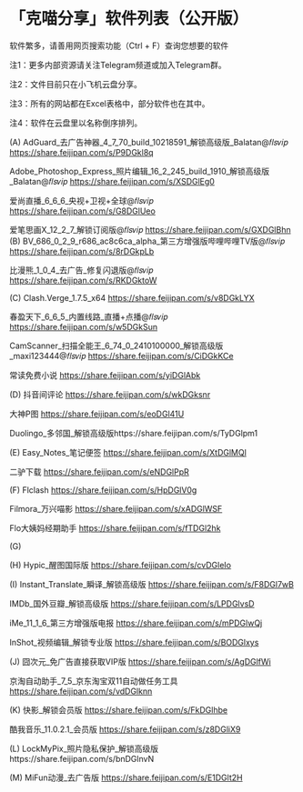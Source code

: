 # 「克喵分享」软件列表（公开版）

软件繁多，请善用网页搜索功能（Ctrl + F）查询您想要的软件

注1：更多内部资源请关注Telegram频道或加入Telegram群。

注2：文件目前只在小飞机云盘分享。

注3：所有的网站都在Excel表格中，部分软件也在其中。

注4：软件在云盘里以名称倒序排列。

(A)
AdGuard_去广告神器_4_7_70_build_10218591_解锁高级版_Balatan@𝑓𝑙𝑠𝑣𝑖𝑝
https://share.feijipan.com/s/P9DGkl8q

Adobe_Photoshop_Express_照片编辑_16_2_245_build_1910_解锁高级版_Balatan@𝑓𝑙𝑠𝑣𝑖𝑝
https://share.feijipan.com/s/XSDGlEg0

爱尚直播_6_6_6_央视+卫视+全球@𝑓𝑙𝑠𝑣𝑖𝑝
https://share.feijipan.com/s/G8DGlUeo

爱笔思画X_12_2_7_解锁订阅版@𝑓𝑙𝑠𝑣𝑖𝑝
https://share.feijipan.com/s/GXDGlBhn
(B)
BV_686_0_2_9_r686_ac8c6ca_alpha_第三方增强版哔哩哔哩TV版@𝑓𝑙𝑠𝑣𝑖𝑝
https://share.feijipan.com/s/8rDGkpLb

比漫熊_1_0_4_去广告_修复闪退版@𝑓𝑙𝑠𝑣𝑖𝑝
https://share.feijipan.com/s/RKDGktoW

(C)
Clash.Verge_1.7.5_x64
https://share.feijipan.com/s/v8DGkLYX

春盈天下_6_6_5_内置线路_直播+点播@𝑓𝑙𝑠𝑣𝑖𝑝
https://share.feijipan.com/s/w5DGkSun

CamScanner_扫描全能王_6_74_0_2410100000_解锁高级版_maxi123444@𝑓𝑙𝑠𝑣𝑖𝑝
https://share.feijipan.com/s/CiDGkKCe

常读免费小说
https://share.feijipan.com/s/yiDGlAbk

(D)
抖音间评论
https://share.feijipan.com/s/wkDGksnr

大神P图
https://share.feijipan.com/s/eoDGl41U

Duolingo_多邻国_解锁高级版https://share.feijipan.com/s/TyDGlpm1

(E)
Easy_Notes_笔记便签
https://share.feijipan.com/s/XtDGlMQl

二驴下载
https://share.feijipan.com/s/eNDGlPpR

(F)
Flclash
https://share.feijipan.com/s/HpDGlV0g

Filmora_万兴喵影
https://share.feijipan.com/s/xADGlWSF

Flo大姨妈经期助手
https://share.feijipan.com/s/fTDGl2hk

(G)

(H)
Hypic_醒图国际版
https://share.feijipan.com/s/cvDGleIo

(I)
Instant_Translate_瞬译_解锁高级版
https://share.feijipan.com/s/F8DGl7wB

IMDb_国外豆瓣_解锁高级版
https://share.feijipan.com/s/LPDGlvsD

iMe_11_1_6_第三方增强版电报
https://share.feijipan.com/s/mPDGlwQj

InShot_视频编辑_解锁专业版
https://share.feijipan.com/s/BODGlxys

(J)
囧次元_免广告直接获取VIP版
https://share.feijipan.com/s/AgDGlfWi

京淘自动助手_7_5_京东淘宝双11自动做任务工具
https://share.feijipan.com/s/vdDGlknn

(K)
快影_解锁会员版
https://share.feijipan.com/s/FkDGlhbe

酷我音乐_11.0.2.1_会员版
https://share.feijipan.com/s/z8DGliX9

(L)
LockMyPix_照片隐私保护_解锁高级版https://share.feijipan.com/s/bnDGlnvN

(M)
MiFun动漫_去广告版
https://share.feijipan.com/s/E1DGlt2H
